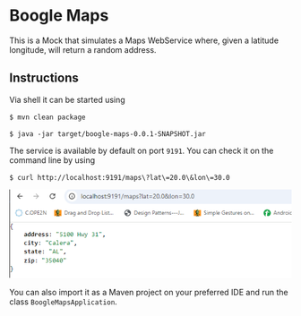 # Boogle Maps

This is a Mock that simulates a Maps WebService where, given a latitude
longitude, will return a random address.

## Instructions

Via shell it can be started using

```
$ mvn clean package
```

```
$ java -jar target/boogle-maps-0.0.1-SNAPSHOT.jar
```

The service is available by default on port `9191`. You can check it on the 
command line by using

```
$ curl http://localhost:9191/maps\?lat\=20.0\&lon\=30.0
``` 
![img.png](img.png)

You can also import it as a Maven project on your preferred IDE and 
run the class `BoogleMapsApplication`.